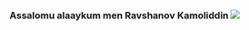 ### Assalomu alaaykum men Ravshanov Kamoliddin <img src="https://media.giphy.com/media/hvRJCLFzcasrR4ia7z/giphy.gif" widht="1px">
